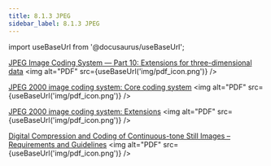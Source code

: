 ```yaml
---
title: 8.1.3 JPEG
sidebar_label: 8.1.3 JPEG
---
```


import useBaseUrl from '@docusaurus/useBaseUrl';

[JPEG Image Coding System — Part 10: Extensions for three-dimensional data](../artifacts/15444-1annexa-fcd15444-10.pdf) <img alt="PDF" src={useBaseUrl('img/pdf_icon.png')} />

[JPEG 2000 image coding system: Core coding system](../artifacts/15444-1annexi.pdf) <img alt="PDF" src={useBaseUrl('img/pdf_icon.png')} />

[JPEG 2000 image coding system: Extensions](../artifacts/15444-2annexm.pdf) <img alt="PDF" src={useBaseUrl('img/pdf_icon.png')} />

[Digital Compression and Coding of Continuous-tone Still Images – Requirements and Guidelines](../artifacts/JPEG.pdf) <img alt="PDF" src={useBaseUrl('img/pdf_icon.png')} />